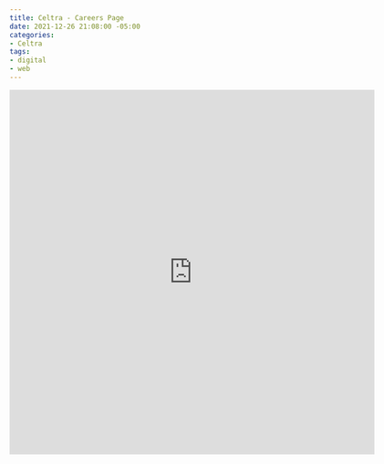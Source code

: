 ```yaml
---
title: Celtra - Careers Page
date: 2021-12-26 21:08:00 -05:00
categories:
- Celtra
tags:
- digital
- web
---
```


<div class="video-square">
	<iframe src="https://player.vimeo.com/video/660305212?&loop=1" width="640" height="640" frameborder="0" webkitallowfullscreen mozallowfullscreen allowfullscreen allow="autoplay" background="1"></iframe>
</div>